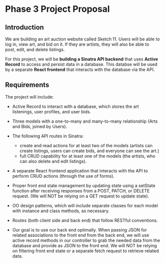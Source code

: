 # Phase 3 Project Proposal
## Introduction

We are building an art auction website called Sketch 11. Users will be able to log in, view art, and bid on it. If they are artists, they will also be able to post, edit, and delete listings. 

For this project, we will be **building a Sinatra API backend** that uses
**Active Record** to access and persist data in a database. This databse will be used
by a separate **React frontend** that interacts with the database via the API.

## Requirements

The project will include:

- Active Record to interact with a database, which stores the art listenings, user profiles, and user bids.
- Three models with a one-to-many and many-to-many relationship (Arts and Bids, joined by Users).
- The following API routes in Sinatra:
  - create and read actions for at least two of the models (artists can create listings, users can create bids, and everyone can see the art.)
  - full CRUD capability for at least one of the models (the artists, who can also delete and edit listings).
- A separate React frontend application that interacts with the API to
  perform CRUD actions (through the use of forms).
- Proper front end state management by updating state using a
  setState function after receiving responses from a POST, PATCH, or DELETE 
  request. (We will NOT be relying on a GET request to update state). 
- OO design patterns, which will include separate classes for each
  model with instance and class methods, as necessary. 
- Routes (both client side and back end) that follow RESTful
  conventions.

  
- Our goal is to use our back end optimally. When passing JSON for related associations to the front 
  end from the back end, we will use active record methods in our controller to grab
  the needed data from the database and provide as JSON to the front end. We will
  NOT be relying on filtering front end state or a separate fetch request to
  retrieve related data.

